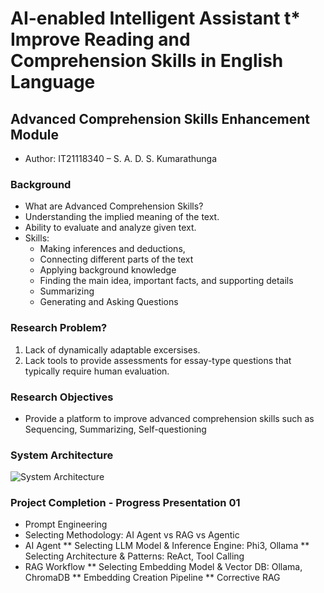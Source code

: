 # AI-enabled Intelligent Assistant t* Improve Reading and Comprehension Skills in English Language

## Advanced Comprehension Skills Enhancement Module

* Author: IT21118340 – S. A. D. S. Kumarathunga

### Background

* What are Advanced Comprehension Skills?
* Understanding the implied meaning of the text.
* Ability to evaluate and analyze given text.
* Skills:
	* Making inferences and deductions,
	* Connecting different parts of the text
	* Applying background knowledge
	* Finding the main idea, important facts, and supporting details
	* Summarizing
	* Generating and Asking Questions
	
### Research Problem?

1. Lack of dynamically adaptable excersises.
2. Lack tools to provide assessments for essay-type questions that typically require human evaluation.

### Research Objectives

- Provide a platform to improve advanced comprehension skills such as Sequencing, Summarizing, Self-questioning 

### System Architecture
![System Architecture]()

### Project Completion - Progress Presentation 01
- Prompt Engineering
- Selecting Methodology: AI Agent vs RAG vs Agentic
- AI Agent
 ** Selecting LLM Model & Inference Engine: Phi3, Ollama
 ** Selecting Architecture & Patterns: ReAct, Tool Calling
- RAG Workflow
 ** Selecting Embedding Model & Vector DB: Ollama, ChromaDB
 ** Embedding Creation Pipeline
 ** Corrective RAG
